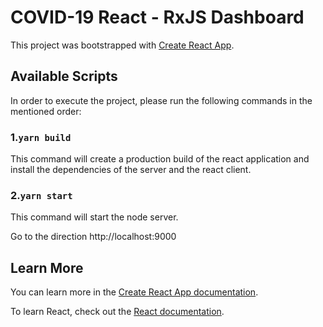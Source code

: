 # COVID-19 React - RxJS Dashboard

This project was bootstrapped with [Create React App](https://github.com/facebook/create-react-app).

## Available Scripts

In order to execute the project, please run the following commands in the mentioned order:

### 1.`yarn build`
This command will create a production build of the react application and install the dependencies of the server and the react client.
### 2.`yarn start`
This command will start the node server.

Go to the direction http://localhost:9000


## Learn More

You can learn more in the [Create React App documentation](https://facebook.github.io/create-react-app/docs/getting-started).

To learn React, check out the [React documentation](https://reactjs.org/).

